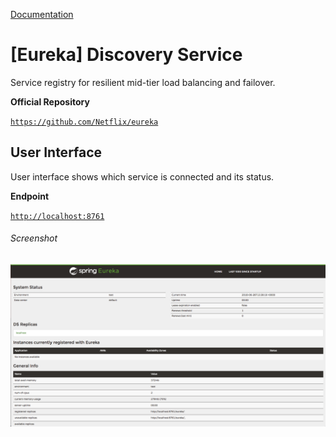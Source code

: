 [Documentation](../../README.md#documentation)

# [Eureka] Discovery Service

Service registry for resilient mid-tier load balancing and failover.

**Official Repository**

[`https://github.com/Netflix/eureka`](https://github.com/Netflix/eureka)

## User Interface

User interface shows which service is connected and its status.

**Endpoint**

[`http://localhost:8761`](http://localhost:8761)

###### Screenshot

![eureka-ui](eureka-ui.png 'Eureka UI')